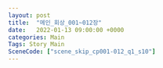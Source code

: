 ```yaml
---
layout: post
title:  "메인_회상_001~012장"
date:   2022-01-13 09:00:00 +0000
categories: Main
Tags: Story Main
SceneCode: ["scene_skip_cp001-012_q1_s10"]
---
```

